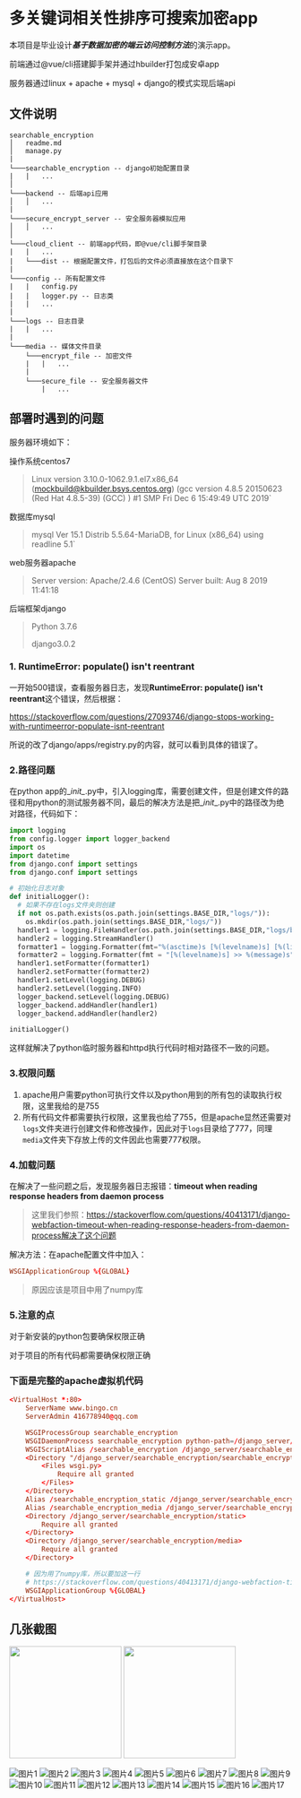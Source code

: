 # 多关键词相关性排序可搜索加密app

本项目是毕业设计***基于数据加密的端云访问控制方法***的演示app。

前端通过@vue/cli搭建脚手架并通过hbuilder打包成安卓app

服务器通过linux + apache + mysql + django的模式实现后端api

## 文件说明

```
searchable_encryption
│   readme.md
│   manage.py
|
└───searchable_encryption -- django初始配置目录
|   |   ...
│
└───backend -- 后端api应用
│   │   ...
|
└───secure_encrypt_server -- 安全服务器模拟应用
│   │   ...
│   
└───cloud_client -- 前端app代码，即@vue/cli脚手架目录
|   |   ...
|   └───dist -- 根据配置文件，打包后的文件必须直接放在这个目录下
|
└───config -- 所有配置文件
|   |   config.py
|   |   logger.py -- 日志类
|   |   ...
|
└───logs -- 日志目录
|   |   ...
|
└───media -- 媒体文件目录
    └───encrypt_file -- 加密文件
    |   |   ...
    |
    └───secure_file -- 安全服务器文件
        |   ...
```

## 部署时遇到的问题

服务器环境如下：

操作系统centos7

> Linux version 3.10.0-1062.9.1.el7.x86_64 (mockbuild@kbuilder.bsys.centos.org) (gcc version 4.8.5 20150623 (Red Hat 4.8.5-39) (GCC) ) #1 SMP Fri Dec 6 15:49:49 UTC 2019`

数据库mysql
> mysql  Ver 15.1 Distrib 5.5.64-MariaDB, for Linux (x86_64) using readline 5.1`

web服务器apache
> Server version: Apache/2.4.6 (CentOS)
> Server built:   Aug  8 2019 11:41:18

后端框架django

> Python 3.7.6
>
> django3.0.2


### 1. RuntimeError: populate() isn't reentrant

一开始500错误，查看服务器日志，发现**RuntimeError: populate() isn't reentrant**这个错误，然后根据：

https://stackoverflow.com/questions/27093746/django-stops-working-with-runtimeerror-populate-isnt-reentrant

所说的改了django/apps/registry.py的内容，就可以看到具体的错误了。

### 2.路径问题

在python app的\__init\__.py中，引入logging库，需要创建文件，但是创建文件的路径和用python的测试服务器不同，最后的解决方法是把\__init__.py中的路径改为绝对路径，代码如下：

```python
import logging
from config.logger import logger_backend
import os
import datetime
from django.conf import settings
from django.conf import settings

# 初始化日志对象
def initialLogger():
  # 如果不存在logs文件夹则创建
  if not os.path.exists(os.path.join(settings.BASE_DIR,"logs/")):
    os.mkdir(os.path.join(settings.BASE_DIR,"logs/"))
  handler1 = logging.FileHandler(os.path.join(settings.BASE_DIR,"logs/backend." + str(datetime.date.today()) + ".log"),"a",encoding="utf8")
  handler2 = logging.StreamHandler()
  formatter1 = logging.Formatter(fmt="%(asctime)s [%(levelname)s] [%(lineno)d] >> %(message)s",datefmt="%Y-%m-%d %H:%M:%S")
  formatter2 = logging.Formatter(fmt = "[%(levelname)s] >> %(message)s")
  handler1.setFormatter(formatter1)
  handler2.setFormatter(formatter2)
  handler1.setLevel(logging.DEBUG)
  handler2.setLevel(logging.INFO)
  logger_backend.setLevel(logging.DEBUG)
  logger_backend.addHandler(handler1)
  logger_backend.addHandler(handler2)

initialLogger()
```

这样就解决了python临时服务器和httpd执行代码时相对路径不一致的问题。

### 3.权限问题

1. apache用户需要python可执行文件以及python用到的所有包的读取执行权限，这里我给的是755
2. 所有代码文件都需要执行权限，这里我也给了755，但是apache显然还需要对`logs`文件夹进行创建文件和修改操作，因此对于`logs`目录给了777，同理`media`文件夹下存放上传的文件因此也需要777权限。

### 4.加载问题

在解决了一些问题之后，发现服务器日志报错：**timeout when reading response headers from daemon process**

>  这里我们参照：https://stackoverflow.com/questions/40413171/django-webfaction-timeout-when-reading-response-headers-from-daemon-process解决了这个问题

解决方法：在apache配置文件中加入：

```conf
WSGIApplicationGroup %{GLOBAL}
```

> 原因应该是项目中用了numpy库

### 5.注意的点

对于新安装的python包要确保权限正确

对于项目的所有代码都需要确保权限正确

### 下面是完整的apache虚拟机代码

```conf
<VirtualHost *:80>
    ServerName www.bingo.cn
    ServerAdmin 416778940@qq.com

    WSGIProcessGroup searchable_encryption
    WSGIDaemonProcess searchable_encryption python-path=/django_server/searchable_encryption python-home=/usr/local/python3.7
    WSGIScriptAlias /searchable_encryption /django_server/searchable_encryption/searchable_encryption/wsgi.py process-group=searchable_encryption
    <Directory "/django_server/searchable_encryption/searchable_encryption">
        <Files wsgi.py>
            Require all granted
        </Files>
    </Directory>
    Alias /searchable_encryption_static /django_server/searchable_encryption/static
    Alias /searchable_encryption_media /django_server/searchable_encryption/media
    <Directory /django_server/searchable_encryption/static>
        Require all granted
    </Directory>
    <Directory /django_server/searchable_encryption/media>
        Require all granted
    </Directory>

    # 因为用了numpy库，所以要加这一行
    # https://stackoverflow.com/questions/40413171/django-webfaction-timeout-when-reading-response-headers-from-daemon-process
    WSGIApplicationGroup %{GLOBAL}
</VirtualHost>
```

## 几张截图

<img style="width:200px" src="https://github.com/BINGOGO123/Encrypted-cloud-storage-app/blob/master/screenshoot/1.jpg" />
<img style="width:200px" src="https://github.com/BINGOGO123/Encrypted-cloud-storage-app/blob/master/screenshoot/2.jpg" />

![图片1](https://github.com/BINGOGO123/Encrypted-cloud-storage-app/blob/master/screenshoot/1.jpg)
![图片2](https://github.com/BINGOGO123/Encrypted-cloud-storage-app/blob/master/screenshoot/2.jpg)
![图片3](https://github.com/BINGOGO123/Encrypted-cloud-storage-app/blob/master/screenshoot/3.jpg)
![图片4](https://github.com/BINGOGO123/Encrypted-cloud-storage-app/blob/master/screenshoot/4.jpg)
![图片5](https://github.com/BINGOGO123/Encrypted-cloud-storage-app/blob/master/screenshoot/5.jpg)
![图片6](https://github.com/BINGOGO123/Encrypted-cloud-storage-app/blob/master/screenshoot/6.jpg)
![图片7](https://github.com/BINGOGO123/Encrypted-cloud-storage-app/blob/master/screenshoot/7.jpg)
![图片8](https://github.com/BINGOGO123/Encrypted-cloud-storage-app/blob/master/screenshoot/8.jpg)
![图片9](https://github.com/BINGOGO123/Encrypted-cloud-storage-app/blob/master/screenshoot/9.jpg)
![图片10](https://github.com/BINGOGO123/Encrypted-cloud-storage-app/blob/master/screenshoot/10.jpg)
![图片11](https://github.com/BINGOGO123/Encrypted-cloud-storage-app/blob/master/screenshoot/11.jpg)
![图片12](https://github.com/BINGOGO123/Encrypted-cloud-storage-app/blob/master/screenshoot/12.jpg)
![图片13](https://github.com/BINGOGO123/Encrypted-cloud-storage-app/blob/master/screenshoot/13.jpg)
![图片14](https://github.com/BINGOGO123/Encrypted-cloud-storage-app/blob/master/screenshoot/14.jpg)
![图片15](https://github.com/BINGOGO123/Encrypted-cloud-storage-app/blob/master/screenshoot/15.jpg)
![图片16](https://github.com/BINGOGO123/Encrypted-cloud-storage-app/blob/master/screenshoot/16.jpg)
![图片17](https://github.com/BINGOGO123/Encrypted-cloud-storage-app/blob/master/screenshoot/17.jpg)
